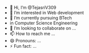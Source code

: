 - 👋 Hi, I’m @TejasriV309
- 👀 I’m interested in Web development 
- 🌱 I’m currently pursuing BTech
- in Computer Science Engineering 
- 💞️ I’m looking to collaborate on ...
- 📫 How to reach me ...
- 😄 Pronouns: ...
- ⚡ Fun fact: ...

<!---
TejasriV309/TejasriV309 is a ✨ special ✨ repository because its `README.md` (this file) appears on your GitHub profile.
You can click the Preview link to take a look at your changes.
--->
